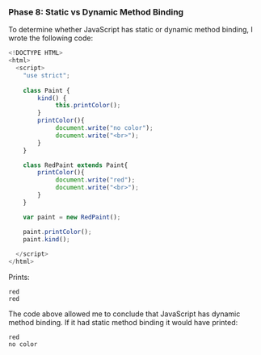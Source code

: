 ### Phase 8: Static vs Dynamic Method Binding

To determine whether JavaScript has static or dynamic method binding, I wrote the following code:

```js 
<!DOCTYPE HTML>
<html>
  <script>
    "use strict";
    
    class Paint {
        kind() {
             this.printColor();
        }
        printColor(){
             document.write("no color");
             document.write("<br>");
        }
    }

    class RedPaint extends Paint{
        printColor(){
             document.write("red");
             document.write("<br>");
        }
    }

    var paint = new RedPaint();

    paint.printColor();
    paint.kind();
    
  </script>
</html>

```

Prints:
	
	red
	red

The code above allowed me to conclude that JavaScript has dynamic method 
binding. If it had static method binding it would have printed:
	 
	red
	no color